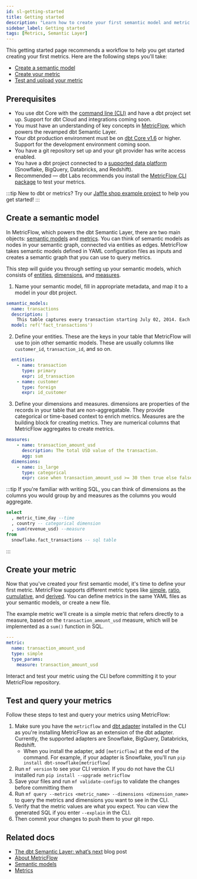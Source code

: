 ```yaml
---
id: sl-getting-started
title: Getting started
description: "Learn how to create your first semantic model and metric."
sidebar_label: Getting started
tags: [Metrics, Semantic Layer]
---
```


This getting started page recommends a workflow to help you get started creating your first metrics. Here are the following steps you'll take:

- [Create a semantic model](#create-a-semantic-model)
- [Create your metric](#create-your-metric)
- [Test and upload your metric](#test-and-upload-your-metric)

## Prerequisites

- You use dbt Core with the [command line (CLI)](/docs/core/about-the-cli) and have a dbt project set up. Support for dbt Cloud and integrations coming soon.
- You must have an understanding of key concepts in [MetricFlow](/docs/build/about-metricflow), which powers the revamped dbt Semantic Layer.
- Your dbt production environment must be on [dbt Core v1.6](/docs/dbt-versions/core) or higher. Support for the development environment coming soon.
- You have a git repository set up and your git provider has write access enabled.
- You have a dbt project connected to a [supported data platform](/docs/supported-data-platforms) (Snowflake, BigQuery, Databricks, and Redshift).
- Recommended &mdash; dbt Labs recommends you install the [MetricFlow CLI package](https://github.com/dbt-labs/metricflow) to test your metrics.

:::tip 
New to dbt or metrics? Try our [Jaffle shop example project](https://github.com/dbt-labs/jaffle-sl-template) to help you get started!
:::

## Create a semantic model

In MetricFlow, which powers the dbt Semantic Layer, there are two main objects: [semantic models](/docs/build/semantic-models) and [metrics](/docs/build/metrics-overview). You can think of semantic models as nodes in your semantic graph, connected via entities as edges. MetricFlow takes semantic models defined in YAML configuration files as inputs and creates a semantic graph that you can use to query metrics. 

This step will guide you through setting up your semantic models, which consists of [entities](/docs/build/entities), [dimensions](/docs/build/dimensions), and [measures](/docs/build/measures).

1. Name your semantic model, fill in appropriate metadata, and map it to a model in your dbt project. 

```yaml
semantic_models:
  name: transactions
  description: |
    This table captures every transaction starting July 02, 2014. Each row represents one transaction
  model: ref('fact_transactions')
  ```

2. Define your entities. These are the keys in your table that MetricFlow will use to join other semantic models. These are usually columns like `customer_id`, `transaction_id`, and so on.

```yaml
  entities:
    - name: transaction
      type: primary
      expr: id_transaction
    - name: customer
      type: foreign
      expr: id_customer
  ```

3. Define your dimensions and measures. dimensions are properties of the records in your table that are non-aggregatable. They provide categorical or time-based context to enrich metrics. Measures are the building block for creating metrics. They are numerical columns that MetricFlow aggregates to create metrics.

```yaml
measures:
    - name: transaction_amount_usd
      description: The total USD value of the transaction.
      agg: sum
  dimensions:
    - name: is_large
      type: categorical
      expr: case when transaction_amount_usd >= 30 then true else false end
```

:::tip
If you're familiar with writing SQL, you can think of dimensions as the columns you would group by and measures as the columns you would aggregate.
```sql
select
  , metric_time_day --time
  , country -- categorical dimension
  , sum(revenue_usd) --measure
from
  snowflake.fact_transactions -- sql table
  ```
:::

## Create your metric

Now that you've created your first semantic model, it's time to define your first metric. MetricFlow supports different metric types like [simple](/docs/build/simple), [ratio](/docs/build/ratio), [cumulative](/docs/build/cumulative), and [derived](/docs/build/derived). You can define metrics in the same YAML files as your semantic models, or create a new file.

The example metric we'll create is a simple metric that refers directly to a measure, based on the `transaction_amount_usd` measure, which will be implemented as a `sum()` function in SQL.

```yaml
---
metric:
  name: transaction_amount_usd
  type: simple
  type_params:
    measure: transaction_amount_usd
```

Interact and test your metric using the CLI before committing it to your MetricFlow repository.

## Test and query your metrics

Follow these steps to test and query your metrics using MetricFlow:

1. Make sure you have the `metricflow` and [dbt adapter](/docs/supported-data-platforms) installed in the CLI as you're installing MetricFlow as an extension of the dbt adapter. Currently, the supported adapters are Snowflake, BigQuery, Databricks, Redshift.
    * When you install the adapter, add `[metricflow]` at the end of the command. For example, if your adapter is Snowflake, you'll run `pip install dbt-snowflake[metricflow]`
2. Run `mf version` to see your CLI version. If you do not have the CLI installed run `pip install --upgrade metricflow`
3. Save your files and run `mf validate-configs` to validate the changes before committing them
4. Run `mf query --metrics <metric_name> --dimensions <dimension_name>` to query the metrics and dimensions you want to see in the CLI.
5. Verify that the metric values are what you expect. You can view the generated SQL if you enter `--explain` in the CLI. 
6. Then commit your changes to push them to your git repo.

<!--## Troubleshooting

ANY COMMON TROUBLESHOOTING QUESTIONS?-->

## Related docs

- [The dbt Semantic Layer: what’s next](https://www.getdbt.com/blog/dbt-semantic-layer-whats-next/) blog post
- [About MetricFlow](/docs/build/about-metricflow)
- [Semantic models](/docs/build/semantic-models)
- [Metrics](/docs/build/metrics-overview)
